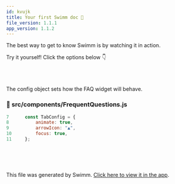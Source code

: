 ```yaml
---
id: kvujk
title: Your first Swimm doc 💪
file_version: 1.1.1
app_version: 1.1.2
---
```


The best way to get to know Swimm is by watching it in action.

Try it yourself! Click the options below 👇

<br/>

<br/>

The config object sets how the FAQ widget will behave.
<!-- NOTE-swimm-snippet: the lines below link your snippet to Swimm -->
### 📄 src/components/FrequentQuestions.js
```javascript
7      const TabConfig = {
8          animate: true,
9          arrowIcon: "▲",
10         focus: true,
11     };
```

<br/>

<br/>

<br/>

This file was generated by Swimm. [Click here to view it in the app](https://swimm-web-app.web.app/repos/Z2l0aHViJTNBJTNBZG9jcy5zd2ltbS5pbyUzQSUzQXN3aW1taW8=/docs/kvujk).
